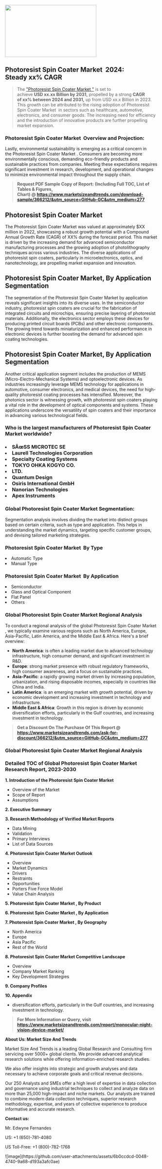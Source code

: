<p><img class="alignnone size-medium wp-image-20088" src="https://ffe5etoiles.com/wp-content/uploads/2024/12/MST1-300x171.png" alt="" width="300" height="171" /></p><h2 id="ember46" class="ember-view reader-text-block__heading-2">Photoresist Spin Coater Market &nbsp;2024: Steady&nbsp;xx% CAGR</h2><blockquote id="ember47" class="ember-view reader-text-block__blockquote">The&nbsp;<a class="app-aware-link " href="https://www.marketsizeandtrends.com/download-sample/366212/&utm_source=GitHub-GC&utm_medium=277" target="_blank" data-test-app-aware-link="">"Photoresist Spin Coater Market "</a>&nbsp;is set to achieve&nbsp;<strong>USD&nbsp;xx.xx&nbsp;Billion by 2031,</strong>&nbsp;propelled by a strong&nbsp;<strong>CAGR of&nbsp;xx% between 2024 and 2031,</strong>&nbsp;up from USD xx.x Billion in 2023. This growth can be attributed to the rising adoption of&nbsp;Photoresist Spin Coater Market &nbsp;in sectors such as healthcare, automotive, electronics, and consumer goods. The increasing need for efficiency and the introduction of innovative products are further propelling market expansion.</blockquote><h3 id="ember48" class="ember-view reader-text-block__heading-3">Photoresist Spin Coater Market &nbsp;Overview and Projection:</h3><p id="ember49" class="ember-view reader-text-block__paragraph">Lastly, environmental sustainability is emerging as a critical concern in the&nbsp;Photoresist Spin Coater Market . Consumers are becoming more environmentally conscious, demanding eco-friendly products and sustainable practices from companies. Meeting these expectations requires significant investment in research, development, and operational changes to minimize environmental impact throughout the supply chain.</p><blockquote id="ember50" class="ember-view reader-text-block__blockquote"><strong>Request PDF Sample Copy of Report: (Including Full TOC, List of Tables &amp; Figures, Chart)&nbsp;@&nbsp;<strong><a href="https://www.marketsizeandtrends.com/download-sample/366212/&utm_source=GitHub-GC&utm_medium=277" target="_blank">https://www.marketsizeandtrends.com/download-sample/366212/&utm_source=GitHub-GC&utm_medium=277</a></strong></strong></blockquote><h3 class=""> <h2>Photoresist Spin Coater Market</h2><p>The Photoresist Spin Coater Market was valued at approximately $XX million in 2022, showcasing a robust growth potential with a Compound Annual Growth Rate (CAGR) of XX% during the forecast period. This market is driven by the increasing demand for advanced semiconductor manufacturing processes and the growing adoption of photolithography techniques across various industries. The diverse applications of photoresist spin coaters, particularly in microelectronics, optics, and nanotechnology, are propelling market expansion and innovation.</p><h2>Photoresist Spin Coater Market, By Application Segmentation</h2><p>The segmentation of the Photoresist Spin Coater Market by application reveals significant insights into its diverse uses. In the semiconductor industry, photoresist spin coaters are crucial for the fabrication of integrated circuits and microchips, ensuring precise layering of photoresist materials. Additionally, the electronics sector employs these devices for producing printed circuit boards (PCBs) and other electronic components. The growing trend towards miniaturization and enhanced performance in electronic devices is further boosting the demand for advanced spin coating technologies.</p><h2>Photoresist Spin Coater Market, By Application Segmentation</h2><p>Another critical application segment includes the production of MEMS (Micro-Electro-Mechanical Systems) and optoelectronic devices. As industries increasingly leverage MEMS technology for applications in automotive, consumer electronics, and medical devices, the need for high-quality photoresist coating processes has intensified. Moreover, the photonics sector is witnessing growth, with photoresist spin coaters playing a vital role in the development of optical components and systems. These applications underscore the versatility of spin coaters and their importance in advancing various technological fields.</p></h3><h3 id="" class="">Who is the largest manufacturers of&nbsp;Photoresist Spin Coater Market  worldwide?</h3><h3 class=""></Li><Li>SÃœSS MICROTEC SE</Li><Li> Laurell Technologies Corporation</Li><Li> Specialty Coating Systems</Li><Li> TOKYO OHKA KOGYO CO.</Li><Li> LTD.</Li><Li> Quantum Design</Li><Li> Osiris International GmbH</Li><Li> Nanorian Technologies</Li><Li> Apex Instruments</h3><h3 id="ember53" class="ember-view reader-text-block__heading-3">Global&nbsp;Photoresist Spin Coater Market  Segmentation:</h3><p id="ember54" class="ember-view reader-text-block__paragraph">Segmentation analysis involves dividing the market into distinct groups based on certain criteria, such as type and application. This helps in understanding the market dynamics, targeting specific customer groups, and devising tailored marketing strategies.</p><h3 id="" class="">Photoresist Spin Coater Market &nbsp;By Type</h3><p></Li><Li>Automatic Type</Li><Li> Manual Type</p><h3 id="" class="">Photoresist Spin Coater Market &nbsp;By Application</h3><p class=""></Li><Li>Semiconductor</Li><Li> Glass and Optical Component</Li><Li> Flat Panel</Li><Li> Others</p><h3 id="ember62" class="ember-view reader-text-block__heading-3">Global Photoresist Spin Coater Market  Regional Analysis</h3><p id="ember63" class="ember-view reader-text-block__paragraph">To conduct a regional analysis of the global Photoresist Spin Coater Market , we typically examine various regions such as North America, Europe, Asia-Pacific, Latin America, and the Middle East &amp; Africa. Here's a brief overview:</p><ul><li><strong>North America</strong>: is often a leading market due to advanced technology infrastructure, high consumer demand, and significant investment in R&amp;D.</li><li><strong>Europe</strong>: strong market presence with robust regulatory frameworks, high consumer awareness, and a focus on sustainable practices.</li><li><strong>Asia-Pacific</strong>: a rapidly growing market driven by increasing population, urbanization, and rising disposable incomes, especially in countries like China and India.</li><li><strong>Latin America</strong>: is an emerging market with growth potential, driven by economic development and increasing investment in technology and infrastructure.</li><li><strong>Middle East &amp; Africa</strong>: Growth in this region is driven by economic diversification efforts, particularly in the Gulf countries, and increasing investment in technology.</li></ul><blockquote id="ember61" class="ember-view reader-text-block__blockquote"><strong>Get a Discount On The Purchase Of This Report @ <strong><a href="https://html-cleaner.com/" target="">https://www.marketsizeandtrends.com/ask-for-discount/366212/&utm_source=GitHub-GC&utm_medium=277</a></strong></strong></blockquote><h3 id="ember62" class="ember-view reader-text-block__heading-3">Global Photoresist Spin Coater Market  Regional Analysis</h3><h3 id="" class="">Detailed TOC of Global Photoresist Spin Coater Market  Research Report, 2023-2030</h3><p id="" class=""><strong>1. Introduction of the Photoresist Spin Coater Market </strong></p><ul><li>Overview of the Market</li><li>Scope of Report</li><li>Assumptions</li></ul><p id="" class=""><strong>2. Executive Summary</strong></p><p id="" class=""><strong>3. Research Methodology of Verified Market Reports</strong></p><ul><li>Data Mining</li><li>Validation</li><li>Primary Interviews</li><li>List of Data Sources</li></ul><p id="" class=""><strong>4. Photoresist Spin Coater Market  Outlook</strong></p><ul><li>Overview</li><li>Market Dynamics</li><li>Drivers</li><li>Restraints</li><li>Opportunities</li><li>Porters Five Force Model</li><li>Value Chain Analysis</li></ul><p id="" class=""><strong>5. Photoresist Spin Coater Market , By Product</strong></p><p id="" class=""><strong>6. Photoresist Spin Coater Market , By Application</strong></p><p id="" class=""><strong>7. Photoresist Spin Coater Market , By Geography</strong></p><ul><li>North America</li><li>Europe</li><li>Asia Pacific</li><li>Rest of the World</li></ul><p id="" class=""><strong>8. Photoresist Spin Coater Market  Competitive Landscape</strong></p><ul><li>Overview</li><li>Company Market Ranking</li><li>Key Development Strategies</li></ul><p id="" class=""><strong>9. Company Profiles</strong></p><p id="" class=""><strong>10. Appendix</strong></p><ul><li>diversification efforts, particularly in the Gulf countries, and increasing investment in technology.</li></ul><blockquote id="ember65" class="ember-view reader-text-block__blockquote"><strong>For More Information or Query, visit <strong><strong><a href="https://html-cleaner.com/" target="">https://www.marketsizeandtrends.com/report/monocular-night-vision-device-market/</a></strong></strong></strong></blockquote><p id="" class=""><strong>About Us: Market Size And Trends</strong></p><p id="" class="">Market Size And Trends is a leading Global Research and Consulting firm servicing over 5000+ global clients. We provide advanced analytical research solutions while offering information-enriched research studies.</p><p id="" class="">We also offer insights into strategic and growth analyses and data necessary to achieve corporate goals and critical revenue decisions.</p><p id="" class="">Our 250 Analysts and SMEs offer a high level of expertise in data collection and governance using industrial techniques to collect and analyze data on more than 25,000 high-impact and niche markets. Our analysts are trained to combine modern data collection techniques, superior research methodology, expertise, and years of collective experience to produce informative and accurate research.</p><p id="" class=""><strong>Contact us:</strong></p><p id="" class="">Mr. Edwyne Fernandes</p><p id="" class="">US: +1 (650)-781-4080</p><p id="" class="">US Toll-Free: +1 (800)-782-1768</p>
![image](https://github.com/user-attachments/assets/6b0ccdcd-0048-4740-9a68-d193a3afc0ae)
